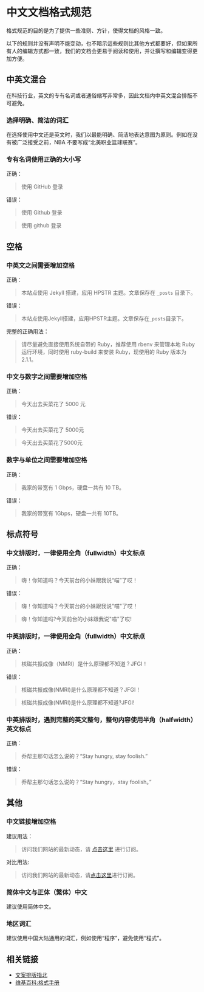 # 中文文档格式规范

格式规范的目的是为了提供一些准则、方针，使得文档的风格一致。

以下的规则并没有声明不能变动，也不暗示這些规则比其他方式都要好，但如果所有人的编辑方式都一致，我们的文档会更易于阅读和使用，并让撰写和编辑变得更加方便。

## 中英文混合

在科技行业，英文的专有名词或者通俗缩写非常多，因此文档内中英文混合排版不可避免。

### 选择明确、简洁的词汇

在选择使用中文还是英文时，我们以最能明确、简洁地表达意图为原则。例如在没有被广泛接受之前，NBA 不要写成“北美职业篮球联赛”。

### 专有名词使用正确的大小写

正确：

> 使用 GitHub 登录

错误：

> 使用 Github 登录

> 使用 github 登录

## 空格

### 中英文之间需要增加空格

正确：

> 本站点使用 Jekyll 搭建，应用 HPSTR 主题。文章保存在 `_posts` 目录下。

错误：

> 本站点使用Jekyll搭建，应用HPSTR主题。文章保存在`_posts`目录下。

完整的正确用法：

> 请尽量避免直接使用系统自带的 Ruby，推荐使用 rbenv 来管理本地 Ruby 运行环境，同时使用 ruby-build 来安装 Ruby，现使用的 Ruby 版本为 2.1.1。

### 中文与数字之间需要增加空格

正确：

> 今天出去买菜花了 5000 元

错误：

> 今天出去买菜花了 5000元

> 今天出去买菜花了5000元

### 数字与单位之间需要增加空格

正确：

> 我家的带宽有 1 Gbps，硬盘一共有 10 TB。

错误：

> 我家的带宽有 1Gbps，硬盘一共有 10TB。

## 标点符号

### 中文排版时，一律使用全角（fullwidth）中文标点

正确：

> 嗨！你知道吗？今天前台的小妹跟我说“喵”了哎！

错误：

> 嗨！你知道吗？今天前台的小妹跟我说"喵"了哎！

> 嗨！你知道吗?今天前台的小妹跟我说"喵"了哎!

### 中英排版时，一律使用全角（fullwidth）中文标点

正确：

> 核磁共振成像（NMRI）是什么原理都不知道？JFGI！

错误：

> 核磁共振成像(NMRI)是什么原理都不知道？JFGI！

> 核磁共振成像(NMRI)是什么原理都不知道?JFGI!

### 中英排版时，遇到完整的英文整句，整句内容使用半角（halfwidth）英文标点

正确：

> 乔帮主那句话怎么说的？“Stay hungry, stay foolish.”

错误：

> 乔帮主那句话怎么说的？“Stay hungry，stay foolish。”

## 其他

### 中文链接增加空格

建议用法：

> 访问我们网站的最新动态，请 [点击这里](#) 进行订阅。

对比用法:

> 访问我们网站的最新动态，请[点击这里](#)进行订阅。

### 简体中文与正体（繁体）中文

建议使用简体中文。

### 地区词汇

建议使用中国大陆通用的词汇，例如使用“程序”，避免使用“程式”。

## 相关链接

- [文案排版指北](https://github.com/sparanoid/chinese-copywriting-guidelines)
- [维基百科:格式手册](http://zh.wikipedia.org/wiki/Wikipedia:%E6%A0%BC%E5%BC%8F%E6%89%8B%E5%86%8C)
